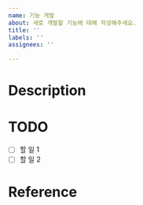 ```yaml
---
name: 기능 개발
about: 새로 개발할 기능에 대해 작성해주세요.
title: ''
labels: ''
assignees: ''

---
```


# Description

# TODO
- [ ] 할 일 1
- [ ] 할 일 2

# Reference
